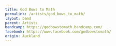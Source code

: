 ```yaml
---
title: God Bows to Math
permalink: /artists/god_bows_to_math/
layout: band
parent: Artists
bandcamp: https://godbowstomath.bandcamp.com/
facebook: https://www.facebook.com/godbowstomath/
origin: Auckland
---
```


